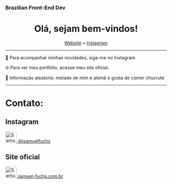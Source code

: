 ### Brazilian Front-End Dev
<h1 align="center">
  Olá, sejam bem-vindos!
  </h1>

<p align="center">
  <a href="https://samuel-fuchs.com.br">Website</a> •
  <a href="https://www.instagram.com/isamuelfuchs/">Instagram</a>
</p>

----

🧐 Para acompanhar minhas novidades, siga-me no Instagram

🌐 Para ver meu portfólio, acesse meu site oficial.

🎉 Informação aleatória: metade de mim é alemã e gosta de comer chucrute

----

# Contato:

## Instagram

<a href="https://www.instagram.com/isamuelfuchs">
  <img alt="Samuelfuchs's IG Instagram" width="35px" src="https://image.flaticon.com/icons/svg/2111/2111421.svg" /> @isamuelfuchs
</a> 

## Site oficial

<a href="https://www.samuel-fuchs.com.br">
  <img alt="Samuelfuchs's Home Page" width="35px" src="https://www.flaticon.com/svg/vstatic/svg/2301/2301129.svg?token=exp=1618916943~hmac=5f9990382868853ffa624aba855ce253" /> samuel-fuchs.com.br
</a>


